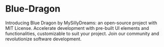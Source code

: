 # Blue-Dragon
Introducing Blue Dragon by MySillyDreams: an open-source project with MIT License. Accelerate development with pre-built UI elements and functionalities, customizable to suit your project. Join our community and revolutionize software development.
